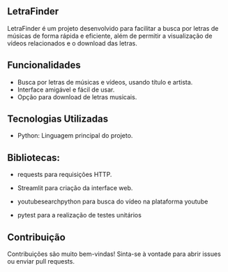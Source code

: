 ## LetraFinder

LetraFinder é um projeto desenvolvido para facilitar a busca por letras de músicas de forma rápida e eficiente, além de permitir a visualização de vídeos relacionados e o download das letras.

## Funcionalidades

- Busca por letras de músicas e vídeos, usando título e artista.
- Interface amigável e fácil de usar.
- Opção para download de letras musicais.

## Tecnologias Utilizadas

- Python: Linguagem principal do projeto.

## Bibliotecas:

- requests para requisições HTTP.

- Streamlit para criação da interface web.

- youtubesearchpython para busca do vídeo na plataforma youtube

- pytest para a realização de testes unitários

## Contribuição

Contribuições são muito bem-vindas! Sinta-se à vontade para abrir issues ou enviar pull requests.